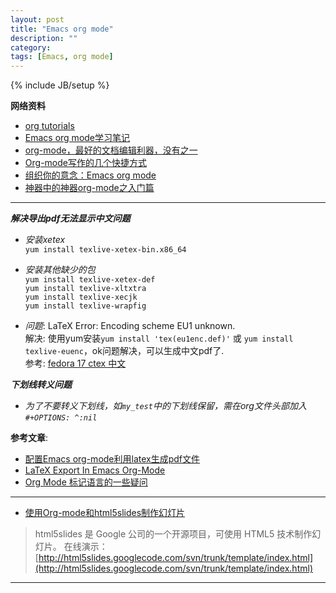 ```yaml
---
layout: post
title: "Emacs org mode"
description: ""
category: 
tags: [Emacs, org mode]
---
```

{% include JB/setup %}

__网络资料__

+ [org tutorials](http://orgmode.org/worg/org-tutorials/)
+ [Emacs org mode学习笔记](http://emacser.com/org-mode.htm)
+ [org-mode，最好的文档编辑利器，没有之一](http://www.cnblogs.com/holbrook/archive/2012/04/12/2444992.html#sec-3-5)
+ [Org-mode写作的几个快捷方式](http://emacser.com/org-mode-tricks.htm)
+ [组织你的意念：Emacs org mode](http://i.linuxtoy.org/docs/guide/ch32.html)
+ [神器中的神器org-mode之入门篇](http://www.cnblogs.com/qlwy/archive/2012/06/15/2551034.html)

-----

___解决导出pdf无法显示中文问题___  

+  _安装xetex_  
	`yum install texlive-xetex-bin.x86_64`

+  _安装其他缺少的包_  
	`yum install texlive-xetex-def`  
	`yum install texlive-xltxtra`  
	`yum install texlive-xecjk`  
	`yum install texlive-wrapfig`  

+  _问题_: LaTeX Error: Encoding scheme EU1 unknown.  
	解决: 使用yum安装`yum install 'tex(eu1enc.def)'` 或 `yum install texlive-euenc`，ok问题解决，可以生成中文pdf了.  
	参考: [fedora 17 ctex 中文](http://hi.baidu.com/coco_zhao/item/0ceb6ff40885ca68922af276)

___下划线转义问题___

+  _为了不要转义下划线，如`my_test`中的下划线保留，需在org文件头部加入`#+OPTIONS: ^:nil`_

__参考文章__:   
+ [配置Emacs org-mode利用latex生成pdf文件](http://www.cnblogs.com/visayafan/archive/2012/06/16/2552023.html)
+ [LaTeX Export In Emacs Org-Mode](http://tangboyun.ixiezi.com/index.php/2011/05/latex-export-in-emacs-org-mode/)
+ [Org Mode 标记语言的一些疑问](http://blog.waterlin.org/articles/emacs-org-mode-subscripter-setting.html)

-----

+ [使用Org-mode和html5slides制作幻灯片](http://www.worldhello.net/gotgithub/index.html)
> html5slides 是 Google 公司的一个开源项目，可使用 HTML5 技术制作幻灯片。
> 在线演示：
> [http://html5slides.googlecode.com/svn/trunk/template/index.html](http://html5slides.googlecode.com/svn/trunk/template/index.html)

-----
